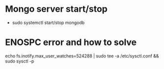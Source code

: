 # Mongo server start/stop

- sudo systemctl start/stop mongodb

# ENOSPC error and how to solve
echo fs.inotify.max_user_watches=524288 | sudo tee -a /etc/sysctl.conf && sudo sysctl -p
